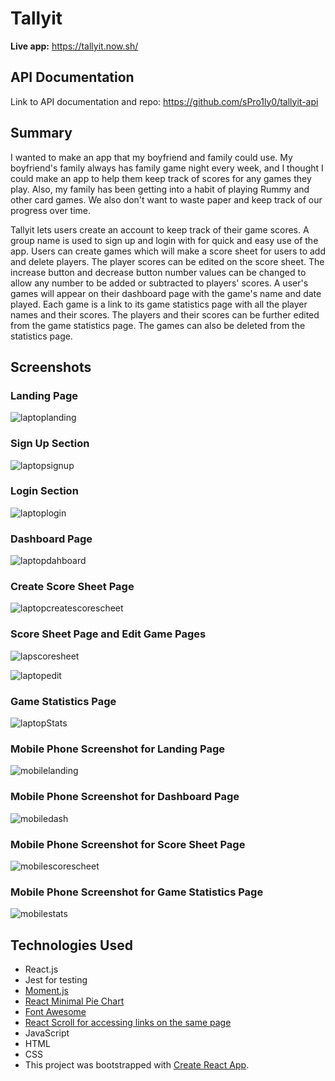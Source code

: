# Tallyit

**Live app:** https://tallyit.now.sh/

## API Documentation 

Link to API documentation and repo: https://github.com/sPro1ly0/tallyit-api


## Summary

I wanted to make an app that my boyfriend and family could use. My boyfriend's family always has family game night every week, and I thought I could make an app to help them keep track of scores for any games they play. Also, my family has been getting into a habit of playing Rummy and other card games. We also don't want to waste paper and keep track of our progress over time.

Tallyit lets users create an account to keep track of their game scores. A group name is used to sign up and login with for quick and easy use of the app. Users can create games which will make a score sheet for users to add and delete players. The player scores can be edited on the score sheet. The increase button and decrease button number values can be changed to allow any number to be added or subtracted to players' scores. A user's games will appear on their dashboard page with the game's name and date played. Each game is a link to its game statistics page with all the player names and their scores. The players and their scores can be further edited from the game statistics page. The games can also be deleted from the statistics page.

## Screenshots

### Landing Page

![laptoplanding](https://user-images.githubusercontent.com/49177472/80436938-5346a280-88ce-11ea-9acd-fd5ae0ac420e.png)

### Sign Up Section

![laptopsignup](https://user-images.githubusercontent.com/49177472/80436944-56da2980-88ce-11ea-89fb-9f2616df3c8e.png)

### Login Section

![laptoplogin](https://user-images.githubusercontent.com/49177472/80436955-5e99ce00-88ce-11ea-94eb-b760fb64991b.png)

### Dashboard Page

![laptopdahboard](https://user-images.githubusercontent.com/49177472/80436962-635e8200-88ce-11ea-824b-286adcb3638d.png)

### Create Score Sheet Page

![laptopcreatescorescheet](https://user-images.githubusercontent.com/49177472/80436967-68233600-88ce-11ea-8807-a89ec568f8f9.png)

### Score Sheet Page and Edit Game Pages

![lapscoresheet](https://user-images.githubusercontent.com/49177472/80436974-6bb6bd00-88ce-11ea-98bf-867d55d04bf1.png)

![laptopedit](https://user-images.githubusercontent.com/49177472/80436981-6f4a4400-88ce-11ea-8074-b9cf920c2784.png)

### Game Statistics Page

![laptopStats](https://user-images.githubusercontent.com/49177472/80436986-72ddcb00-88ce-11ea-8fac-d5f2f248645c.png)

### Mobile Phone Screenshot for Landing Page

![mobilelanding](https://user-images.githubusercontent.com/49177472/80436994-75d8bb80-88ce-11ea-87a0-20b1dbe47314.png)

### Mobile Phone Screenshot for Dashboard Page

![mobiledash](https://user-images.githubusercontent.com/49177472/80436999-7a9d6f80-88ce-11ea-8e51-64291992aa1b.png)

### Mobile Phone Screenshot for Score Sheet Page

![mobilescorescheet](https://user-images.githubusercontent.com/49177472/80437005-7e30f680-88ce-11ea-843e-a4fc3f719264.png)

### Mobile Phone Screenshot for Game Statistics Page

![mobilestats](https://user-images.githubusercontent.com/49177472/80437015-825d1400-88ce-11ea-899e-1c29cc45cbfa.png)


## Technologies Used

<ul>
  <li>React.js</li>
  <li>Jest for testing</li>
  <li><a href="https://momentjs.com/">Moment.js</a></li>
  <li><a href="https://github.com/toomuchdesign/react-minimal-pie-chart#readme">React Minimal Pie Chart</a></li>
  <li><a href="https://www.npmjs.com/package/@fortawesome/react-fontawesome">Font Awesome</a></li>
  <li><a href="https://github.com/fisshy/react-scroll">React Scroll for accessing links on the same page</a></li>
  <li>JavaScript</li>
  <li>HTML</li>
  <li>CSS</li>
  <li>This project was bootstrapped with <a href="https://github.com/facebook/create-react-app">Create React App</a>.</li>
</ul>

